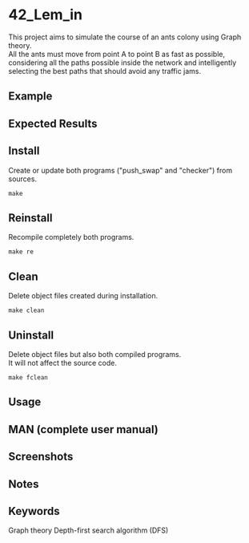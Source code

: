 # 42_Lem_in
This project aims to simulate the course of an ants colony using Graph theory.  
All the ants must move from point A to point B as fast as possible, considering all the paths possible inside the network and intelligently selecting the best paths that should avoid any traffic jams.

## Example

## Expected Results

## Install
Create or update both programs ("push_swap" and "checker") from sources.

```
make
```

## Reinstall
Recompile completely both programs.

```
make re
```

## Clean
Delete object files created during installation.

```
make clean
```

## Uninstall
Delete object files but also both compiled programs.  
It will not affect the source code.

```
make fclean
```

## Usage

## MAN (complete user manual)

## Screenshots

## Notes

## Keywords
Graph theory
Depth-first search algorithm (DFS)
